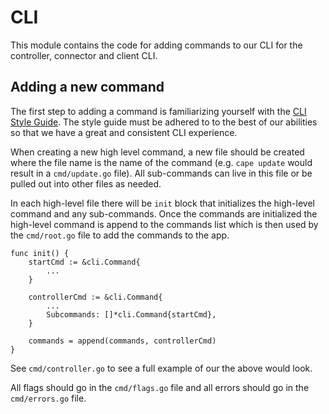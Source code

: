 # CLI

This module contains the code for adding commands to our CLI for the controller, connector and client CLI.

## Adding a new command

The first step to adding a command is familiarizing yourself with the [CLI Style Guide](style-guide.md). The style guide must be adhered to to the best of our abilities so that we have a great and consistent CLI experience.

When creating a new high level command, a new file should be created where the file name is the name of the command (e.g. `cape update` would result in a `cmd/update.go` file). All sub-commands can live in this file or be pulled out into other files as needed.

In each high-level file there will be `init` block that initializes the high-level command and any sub-commands. Once the commands are initialized the high-level command is append to the commands list which is then used by the `cmd/root.go` file to add the commands to the app.

```
func init() {
	startCmd := &cli.Command{
        ...
	}

	controllerCmd := &cli.Command{
        ...
		Subcommands: []*cli.Command{startCmd},
	}

	commands = append(commands, controllerCmd)
}
```

See `cmd/controller.go` to see a full example of our the above would look.

All flags should go in the `cmd/flags.go` file and all errors should go in the `cmd/errors.go` file.
